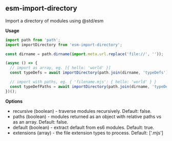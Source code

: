 esm-import-directory
------------

Import a directory of modules using @std/esm

**Usage**

```js
import path from 'path';
import importDirectory from 'esm-import-directory';

const dirname = path.dirname(import.meta.url.replace('file://', ''));

(async () => {
  // import as array, eg. [{ hello: 'world' }]
  const typeDefs = await importDirectory(path.join(dirname, 'typeDefs'));

  // import with paths, eg. { 'filename.mjs': { hello: 'world' } }
  const typeDefPaths = await importDirectory(path.join(dirname, 'typeDefs'), { paths: true });  
})();
```

**Options**

- recursive (boolean) - traverse modules recursively. Default: false.
- paths (boolean) - modules returned as an object with relative paths vs as an array. Default: false.
- default (boolean) - extract default from es6 modules. Default: true.
- extensions (array) - the file extension types to process. Default: ['.mjs']
